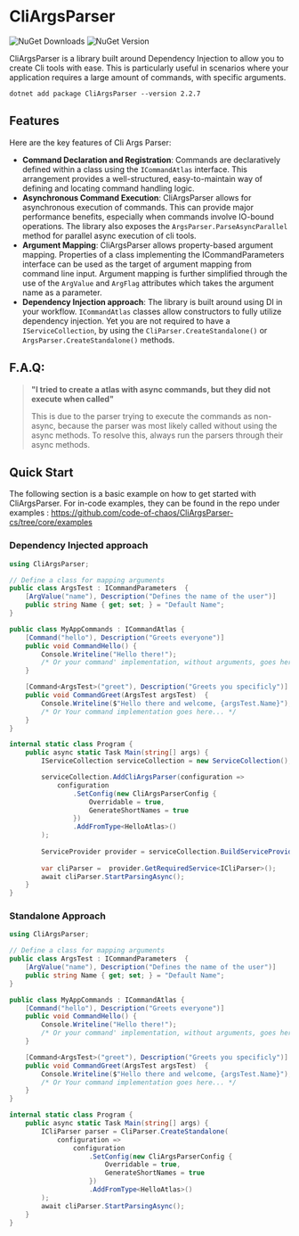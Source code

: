 ﻿# CliArgsParser
![NuGet Downloads](https://img.shields.io/nuget/dt/CliArgsParser)
![NuGet Version](https://img.shields.io/nuget/v/CliArgsParser?link=https%3A%2F%2Fwww.nuget.org%2Fpackages%2FCliArgsParser)

CliArgsParser is a library built around Dependency Injection to allow you to create Cli tools with ease.
This is particularly useful in scenarios where your application requires a large amount of commands,
with specific arguments.

```shell
dotnet add package CliArgsParser --version 2.2.7
```

## Features
Here are the key features of Cli Args Parser:
- **Command Declaration and Registration**: Commands are declaratively defined within a class using the `ICommandAtlas` interface.
  This arrangement provides a well-structured, easy-to-maintain way of defining and locating command handling logic.
- **Asynchronous Command Execution**: CliArgsParser allows for asynchronous execution of commands.
  This can provide major performance benefits, especially when commands involve IO-bound operations.
  The library also exposes the `ArgsParser.ParseAsyncParallel` method for parallel async execution of cli tools.
- **Argument Mapping**: CliArgsParser allows property-based argument mapping.
  Properties of a class implementing the ICommandParameters interface can be used as the target of argument mapping from command line input.
  Argument mapping is further simplified through the use of the `ArgValue` and `ArgFlag` attributes which takes the argument name as a parameter.
- **Dependency Injection approach**: The library is built around using DI in your workflow. `ICommandAtlas` classes allow constructors to fully utilize dependency injection.
  Yet you are not required to have a `IServiceCollection`, by using the `CliParser.CreateStandalone()` or `ArgsParser.CreateStandalone()` methods.

## F.A.Q:

> **"I tried to create a atlas with async commands, but they did not execute when called"**
>
> This is due to the parser trying to execute the commands as non-async, because the parser was most likely called without using the async methods.
> To resolve this, always run the parsers through their async methods.

## Quick Start
The following section is a basic example on how to get started with CliArgsParser.
For in-code examples, they can be found in the repo under examples : https://github.com/code-of-chaos/CliArgsParser-cs/tree/core/examples

### Dependency Injected approach
```csharp
using CliArgsParser;

// Define a class for mapping arguments
public class ArgsTest : ICommandParameters  {
    [ArgValue("name"), Description("Defines the name of the user")] 
    public string Name { get; set; } = "Default Name";
}

public class MyAppCommands : ICommandAtlas {
    [Command("hello"), Description("Greets everyone")]
    public void CommandHello() {
        Console.Writeline("Hello there!");    
        /* Or your command' implementation, without arguments, goes here... */
    }

    [Command<ArgsTest>("greet"), Description("Greets you specificly")]
    public void CommandGreet(ArgsTest argsTest)  {
        Console.Writeline($"Hello there and welcome, {argsTest.Name}");  
        /* Or Your command implementation goes here... */
    }
}

internal static class Program {
    public async static Task Main(string[] args) {
        IServiceCollection serviceCollection = new ServiceCollection();

        serviceCollection.AddCliArgsParser(configuration =>
            configuration
                .SetConfig(new CliArgsParserConfig {
                    Overridable = true,
                    GenerateShortNames = true
                })
                .AddFromType<HelloAtlas>()
        );
        
        ServiceProvider provider = serviceCollection.BuildServiceProvider();
        
        var cliParser =  provider.GetRequiredService<ICliParser>();
        await cliParser.StartParsingAsync();
    }
}
```

### Standalone Approach
```csharp
using CliArgsParser;

// Define a class for mapping arguments
public class ArgsTest : ICommandParameters  {
    [ArgValue("name"), Description("Defines the name of the user")] 
    public string Name { get; set; } = "Default Name";
}

public class MyAppCommands : ICommandAtlas {
    [Command("hello"), Description("Greets everyone")]
    public void CommandHello() {
        Console.Writeline("Hello there!");    
        /* Or your command' implementation, without arguments, goes here... */
    }

    [Command<ArgsTest>("greet"), Description("Greets you specificly")]
    public void CommandGreet(ArgsTest argsTest)  {
        Console.Writeline($"Hello there and welcome, {argsTest.Name}");  
        /* Or Your command implementation goes here... */
    }
}

internal static class Program {
    public async static Task Main(string[] args) {
        ICliParser parser = CliParser.CreateStandalone(
            configuration =>
                configuration
                    .SetConfig(new CliArgsParserConfig {
                        Overridable = true,
                        GenerateShortNames = true
                    })
                    .AddFromType<HelloAtlas>()
        );
        await cliParser.StartParsingAsync();
    }
}
```